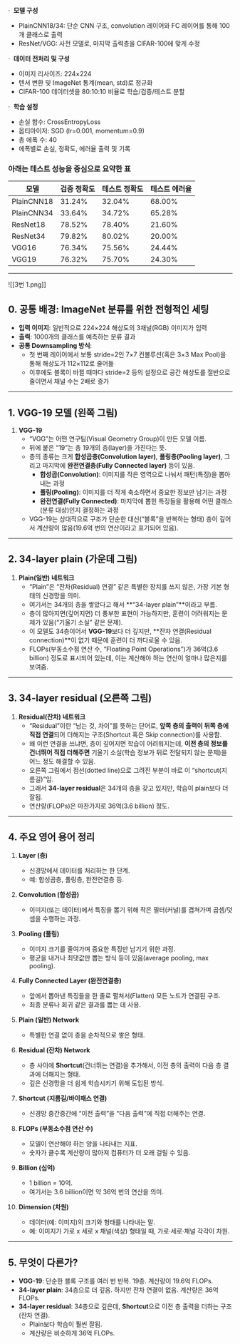·  **모델 구성**

- PlainCNN18/34: 단순 CNN 구조, convolution 레이어와 FC 레이어를 통해 100개 클래스로 출력
- ResNet/VGG: 사전 모델로, 마지막 출력층을 CIFAR-100에 맞게 수정

·  **데이터 전처리 및 구성**

- 이미지 리사이즈: 224×224
- 텐서 변환 및 ImageNet 통계(mean, std)로 정규화
- CIFAR-100 데이터셋을 80:10:10 비율로 학습/검증/테스트 분할

·  **학습 설정**

- 손실 함수: CrossEntropyLoss
- 옵티마이저: SGD (lr=0.001, momentum=0.9)
- 총 에폭 수: 40
- 에폭별로 손실, 정확도, 에러율 출력 및 기록

### 아래는 테스트 성능을 중심으로 요약한 표

| 모델         | 검증 정확도 | 테스트 정확도 | 테스트 에러율 |
| ---------- | ------ | ------- | ------- |
| PlainCNN18 | 31.24% | 32.04%  | 68.00%  |
| PlainCNN34 | 33.64% | 34.72%  | 65.28%  |
| ResNet18   | 78.52% | 78.40%  | 21.60%  |
| ResNet34   | 79.82% | 80.02%  | 20.00%  |
| VGG16      | 76.34% | 75.56%  | 24.44%  |
| VGG19      | 76.32% | 75.70%  | 24.30%  |

---


![[3번 1.png]]

## 0. 공통 배경: ImageNet 분류를 위한 전형적인 세팅

- **입력 이미지**: 일반적으로 224×224 해상도의 3채널(RGB) 이미지가 입력
- **출력**: 1000개의 클래스를 예측하는 분류 결과
- **공통 Downsampling 방식**:
    - 첫 번째 레이어에서 보통 stride=2인 7×7 컨볼루션(혹은 3×3 Max Pool)을 통해 해상도가 112×112로 줄어듦
    - 이후에도 블록이 바뀔 때마다 stride=2 등의 설정으로 공간 해상도를 절반으로 줄이면서 채널 수는 2배로 증가

---
##  1. VGG-19 모델 (왼쪽 그림)

1. **VGG-19**
    - “VGG”는 어떤 연구팀(Visual Geometry Group)이 만든 모델 이름.
    - 뒤에 붙은 “19”는 총 19개의 층(layer)을 가진다는 뜻.
    - 층의 종류는 크게 **합성곱층(Convolution layer)**, **풀링층(Pooling layer)**, 그리고 마지막에 **완전연결층(Fully Connected layer)** 등이 있음.
        - **합성곱(Convolution)**: 이미지를 작은 영역으로 나눠서 패턴(특징)을 뽑아내는 과정
        - **풀링(Pooling)**: 이미지를 더 작게 축소하면서 중요한 정보만 남기는 과정
        - **완전연결(Fully Connected)**: 마지막에 뽑힌 특징들을 활용해 어떤 클래스(분류 대상)인지 결정하는 과정
    - VGG-19는 상대적으로 구조가 단순한 대신(“블록”을 반복하는 형태) 층이 깊어서 계산량이 많음(19.6억 번의 연산이라고 표기되어 있음).

---

## 2. 34-layer plain (가운데 그림)

1. **Plain(일반) 네트워크**
    - “Plain”은 “잔차(Residual) 연결” 같은 특별한 장치를 쓰지 않은, 가장 기본 형태의 신경망을 의미.
    - 여기서는 34개의 층을 쌓았다고 해서 **“34-layer plain”**이라고 부름.
    - 층이 많아지면(깊어지면) 더 풍부한 표현이 가능하지만, 훈련이 어려워지는 문제가 있음(“기울기 소실” 같은 문제).
    - 이 모델도 34층이어서 **VGG-19**보다 더 깊지만, **잔차 연결(Residual connection)**이 없기 때문에 훈련이 더 까다로울 수 있음.
    - FLOPs(부동소수점 연산 수, “Floating Point Operations”)가 36억(3.6 billion) 정도로 표시되어 있는데, 이는 계산해야 하는 연산이 얼마나 많은지를 보여줌.

---

## 3. 34-layer residual (오른쪽 그림)

1. **Residual(잔차) 네트워크**
    - “Residual”이란 “남는 것, 차이”를 뜻하는 단어로, **앞쪽 층의 출력이 뒤쪽 층에 직접 연결**되어 더해지는 구조(Shortcut 혹은 Skip connection)를 사용함.
    - 왜 이런 연결을 쓰냐면, 층이 깊어지면 학습이 어려워지는데, **이전 층의 정보를 건너뛰어 직접 더해주면** 기울기 소실(학습 정보가 뒤로 전달되지 않는 문제)을 어느 정도 해결할 수 있음.
    - 오른쪽 그림에서 점선(dotted line)으로 그려진 부분이 바로 이 “shortcut(지름길)”임.
    - 그래서 **34-layer residual**은 34개의 층을 갖고 있지만, 학습이 plain보다 더 잘됨.
    - 연산량(FLOPs)은 마찬가지로 36억(3.6 billion) 정도.

---

## 4. 주요 영어 용어 정리

1. **Layer (층)**
    
    - 신경망에서 데이터를 처리하는 한 단계.
    - 예: 합성곱층, 풀링층, 완전연결층 등.
2. **Convolution (합성곱)**
    
    - 이미지(또는 데이터)에서 특징을 뽑기 위해 작은 필터(커널)를 겹쳐가며 곱셈/덧셈을 수행하는 과정.
3. **Pooling (풀링)**
    
    - 이미지 크기를 줄여가며 중요한 특징만 남기기 위한 과정.
    - 평균을 내거나 최댓값만 뽑는 방식 등이 있음(average pooling, max pooling).
4. **Fully Connected Layer (완전연결층)**
    
    - 앞에서 뽑아낸 특징들을 한 줄로 펼쳐서(Flatten) 모든 노드가 연결된 구조.
    - 최종 분류나 회귀 같은 결과를 뽑는 데 사용.
5. **Plain (일반) Network**
    
    - 특별한 연결 없이 층을 순차적으로 쌓은 형태.
6. **Residual (잔차) Network**
    
    - 층 사이에 **Shortcut**(건너뛰는 연결)을 추가해서, 이전 층의 출력이 다음 층 결과에 더해지는 형태.
    - 깊은 신경망을 더 쉽게 학습시키기 위해 도입된 방식.
7. **Shortcut (지름길/바이패스 연결)**
    
    - 신경망 중간중간에 “이전 출력”을 “다음 출력”에 직접 더해주는 연결.
8. **FLOPs (부동소수점 연산 수)**
    
    - 모델이 연산해야 하는 양을 나타내는 지표.
    - 숫자가 클수록 계산량이 많아져 컴퓨터가 더 오래 걸릴 수 있음.
9. **Billion (십억)**
    
    - 1 billion = 10억.
    - 여기서는 3.6 billion이면 약 36억 번의 연산을 의미.
10. **Dimension (차원)**
    
    - 데이터(예: 이미지)의 크기와 형태를 나타내는 말.
    - 예: 이미지가 가로 x 세로 x 채널(색상) 형태일 때, 가로·세로·채널 각각이 차원.

---

## 5. 무엇이 다른가?

- **VGG-19**: 단순한 블록 구조를 여러 번 반복. 19층. 계산량이 19.6억 FLOPs.
- **34-layer plain**: 34층으로 더 깊음. 하지만 잔차 연결이 없음. 계산량은 36억 FLOPs.
- **34-layer residual**: 34층으로 깊은데, **Shortcut**으로 이전 층 출력을 더하는 구조(잔차 연결).
    - Plain보다 학습이 훨씬 잘됨.
    - 계산량은 비슷하게 36억 FLOPs.
